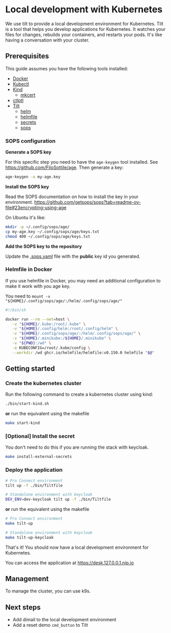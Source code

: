 # Local development with Kubernetes

We use tilt to provide a local development environment for Kubernetes. 
Tilt is a tool that helps you develop applications for Kubernetes. 
It watches your files for changes, rebuilds your containers, and restarts your pods. 
It's like having a conversation with your cluster.


## Prerequisites

This guide assumes you have the following tools installed:

- [Docker](https://docs.docker.com/get-docker/)
- [Kubectl](https://kubernetes.io/docs/tasks/tools/install-kubectl/)
- [Kind](https://kind.sigs.k8s.io/docs/user/quick-start/)
  * [mkcert](https://github.com/FiloSottile/mkcert) 
- [ctlptl](https://github.com/tilt-dev/ctlptl)
- [Tilt](https://docs.tilt.dev/install.html)
  * [helm](https://helm.sh/docs/intro/install/)
  * [helmfile](https://github.com/helmfile/helmfile)
  * [secrets](https://github.com/jkroepke/helm-secrets/wiki/Installation)
  * [sops](https://github.com/getsops/sops)


### SOPS configuration

**Generate a SOPS key**

For this specific step you need to have the `age-keygen` tool installed.
See https://github.com/FiloSottile/age.
Then generate a key:

```bash
age-keygen -o my-age.key
```

**Install the SOPS key**

Read the SOPS documentation on how to install the key in your environment.
https://github.com/getsops/sops?tab=readme-ov-file#23encrypting-using-age

On Ubuntu it's like:

```bash
mkdir -p ~/.config/sops/age/
cp my-age.key ~/.config/sops/age/keys.txt
chmod 400 ~/.config/sops/age/keys.txt
```

**Add the SOPS key to the repository**

Update the [.sops.yaml](../.sops.yaml) file with the **public** key id you generated.


### Helmfile in Docker

If you use helmfile in Docker, you may need an additional configuration to make 
it work with you age key.

You need to `mount -v "${HOME}/.config/sops/age/:/helm/.config/sops/age/"`

```bash
#!/bin/sh

docker run --rm --net=host \
   -v "${HOME}/.kube:/root/.kube" \
   -v "${HOME}/.config/helm:/root/.config/helm" \
   -v "${HOME}/.config/sops/age/:/helm/.config/sops/age/" \
   -v "${HOME}/.minikube:/${HOME}/.minikube" \
   -v "${PWD}:/wd" \
   -e KUBECONFIG=/root/.kube/config \
   --workdir /wd ghcr.io/helmfile/helmfile:v0.150.0 helmfile "$@"
```


## Getting started

### Create the kubernetes cluster

Run the following command to create a kubernetes cluster using kind:

```bash
./bin/start-kind.sh
```

**or** run the equivalent using the makefile

```bash
make start-kind
```

### [Optional] Install the secret

You don't need to do this if you are running the stack with keycloak.

```bash
make install-external-secrets
```

### Deploy the application

```bash
# Pro Connect environment
tilt up -f ./bin/Tiltfile 

# Standalone environment with keycloak
DEV_ENV=dev-keycloak tilt up -f ./bin/Tiltfile
```

**or** run the equivalent using the makefile

```bash
# Pro Connect environment
make tilt-up

# Standalone environment with keycloak
make tilt-up-keycloak
```

That's it! You should now have a local development environment for Kubernetes.

You can access the application at https://desk.127.0.0.1.nip.io

## Management

To manage the cluster, you can use k9s.

## Next steps

- Add dimail to the local development environment
- Add a reset demo `cmd_button` to Tilt
